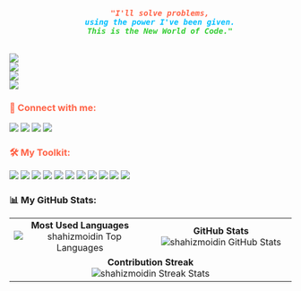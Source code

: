 




  



</p>
<h3 align="center">
  <code>
    <span style="color: #ff6347;"><i>"I'll solve problems,</i></span>
    <span style="color: #00bfff;"><i>using the power I've been given.</i></span>
    <span style="color: #32cd32;"><i>This is the New World of Code."</i></span>
  </code>
</h3>



<p align="left">
  <!-- Currently Mastering -->
  <img src="https://img.shields.io/badge/-Mastering%3A%20Flutter%20%26%20Dart-FF6347?style=for-the-badge&logo=flutter&logoColor=white" />
  <br>
  
  <!-- Technologies I Love -->
  <img src="https://img.shields.io/badge/-Tech%20I%20Love%3A%20Flutter%7C%20Dart%7C%20Java-00bfff?style=for-the-badge&logo=flutter&logoColor=white&logoWidth=20" />
  <br>
  
  <!-- Reach Me At -->
  <img src="https://img.shields.io/badge/-Reach%20Me%3A%20shahizmoidin%40gmail.com-32cd32?style=for-the-badge&logo=gmail&logoColor=white" />
  <br>
  
  <!-- Fun Fact -->
  <img src="https://img.shields.io/badge/-Fun%20Fact%3A%20I%20code%20%26%20change%20worlds-FFD700?style=for-the-badge&logo=github&logoColor=white" />
</p>


<h3 align="left" style="color:#FF6347;">🔗 Connect with me:</h3>
<p align="left">
  <a href="https://linkedin.com/in/shahizmoidin" target="_blank"><img src="https://img.shields.io/badge/LinkedIn-%230077B5.svg?&style=for-the-badge&logo=linkedin&logoColor=white" /></a>
  <a href="https://www.codechef.com/users/shahizmoidin" target="_blank"><img src="https://img.shields.io/badge/CodeChef-%235B4638.svg?&style=for-the-badge&logo=codechef&logoColor=white" /></a>
  <a href="https://www.hackerrank.com/shahizmoidin" target="_blank"><img src="https://img.shields.io/badge/HackerRank-%2300EA64.svg?&style=for-the-badge&logo=hackerrank&logoColor=white" /></a>
  <a href="https://www.leetcode.com/shahizmoidin" target="_blank"><img src="https://img.shields.io/badge/LeetCode-%23FFA116.svg?&style=for-the-badge&logo=leetcode&logoColor=white" /></a>
</p>

<h3 align="left" style="color:#FF6347;">🛠️ My Toolkit:</h3>
<p align="left">
  <img src="https://img.shields.io/badge/Flutter-%2302569B.svg?style=for-the-badge&logo=flutter&logoColor=white" />
  <img src="https://img.shields.io/badge/Dart-%230175C2.svg?style=for-the-badge&logo=dart&logoColor=white" />
  <img src="https://img.shields.io/badge/Node.js-%23339933.svg?style=for-the-badge&logo=nodedotjs&logoColor=white" />
  <img src="https://img.shields.io/badge/MongoDB-%2347A248.svg?style=for-the-badge&logo=mongodb&logoColor=white" />
  <img src="https://img.shields.io/badge/Firebase-%23039BE5.svg?style=for-the-badge&logo=firebase&logoColor=white" />
  <img src="https://img.shields.io/badge/Postman-%23FF6C37.svg?style=for-the-badge&logo=postman&logoColor=white" />
  <img src="https://img.shields.io/badge/Figma-%23F24E1E.svg?style=for-the-badge&logo=figma&logoColor=white" />
  <img src="https://img.shields.io/badge/SQL-%2300f.svg?style=for-the-badge&logo=generic&logoColor=white" />
  <img src="https://img.shields.io/badge/Java-%23ED8B00.svg?style=for-the-badge&logo=java&logoColor=white" />
  <img src="https://img.shields.io/badge/C%23-%2395125C.svg?style=for-the-badge&logo=csharp&logoColor=white" />
  <img src="https://img.shields.io/badge/Python-%233776AB.svg?style=for-the-badge&logo=python&logoColor=white" />
</p>

<h3 align="left">📊 My GitHub Stats:</h3>

<div align="center">
  <table>
    <tr>
      <td align="center" width="50%">
        <b>Most Used Languages</b><br>
        <img src="https://github-readme-stats.vercel.app/api/top-langs/?username=shahizmoidin&show_icons=true&theme=radical&layout=compact" alt="shahizmoidin Top Languages" />
      </td>
      <td align="center" width="50%">
        <b>GitHub Stats</b><br>
        <img src="https://github-readme-stats.vercel.app/api?username=shahizmoidin&show_icons=true&theme=radical" alt="shahizmoidin GitHub Stats" />
      </td>
    </tr>
    <tr>
      <td colspan="2" align="center">
        <b>Contribution Streak</b><br>
        <img src="https://github-readme-streak-stats.herokuapp.com/?user=shahizmoidin&theme=radical" alt="shahizmoidin Streak Stats" />
      </td>
    </tr>
  </table>
</div>
